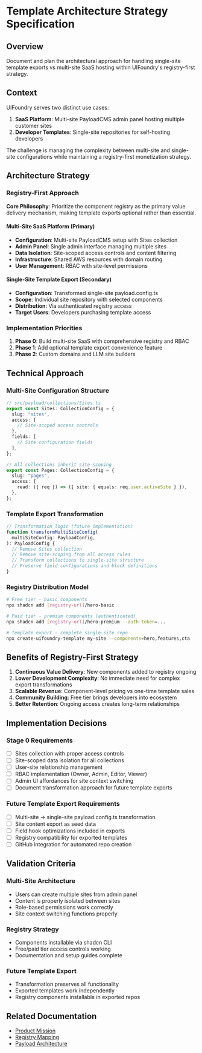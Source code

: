 # Template Architecture Strategy Specification

## Overview

Document and plan the architectural approach for handling single-site template exports vs multi-site SaaS hosting within UIFoundry's registry-first strategy.

## Context

UIFoundry serves two distinct use cases:

1. **SaaS Platform**: Multi-site PayloadCMS admin panel hosting multiple customer sites
2. **Developer Templates**: Single-site repositories for self-hosting developers

The challenge is managing the complexity between multi-site and single-site configurations while maintaining a registry-first monetization strategy.

## Architecture Strategy

### Registry-First Approach

**Core Philosophy**: Prioritize the component registry as the primary value delivery mechanism, making template exports optional rather than essential.

#### Multi-Site SaaS Platform (Primary)

- **Configuration**: Multi-site PayloadCMS setup with Sites collection
- **Admin Panel**: Single admin interface managing multiple sites
- **Data Isolation**: Site-scoped access controls and content filtering
- **Infrastructure**: Shared AWS resources with domain routing
- **User Management**: RBAC with site-level permissions

#### Single-Site Template Export (Secondary)

- **Configuration**: Transformed single-site payload.config.ts
- **Scope**: Individual site repository with selected components
- **Distribution**: Via authenticated registry access
- **Target Users**: Developers purchasing template access

### Implementation Priorities

1. **Phase 0**: Build multi-site SaaS with comprehensive registry and RBAC
2. **Phase 1**: Add optional template export convenience feature
3. **Phase 2**: Custom domains and LLM site builders

## Technical Approach

### Multi-Site Configuration Structure

```typescript
// src/payload/collections/Sites.ts
export const Sites: CollectionConfig = {
  slug: "sites",
  access: {
    // Site-scoped access controls
  },
  fields: [
    // Site configuration fields
  ],
};

// All collections inherit site-scoping
export const Pages: CollectionConfig = {
  slug: "pages",
  access: {
    read: ({ req }) => ({ site: { equals: req.user.activeSite } }),
  },
};
```

### Template Export Transformation

```typescript
// Transformation logic (future implementation)
function transformMultiSiteConfig(
  multiSiteConfig: PayloadConfig,
): PayloadConfig {
  // Remove Sites collection
  // Remove site-scoping from all access rules
  // Transform collections to single-site structure
  // Preserve field configurations and block definitions
}
```

### Registry Distribution Model

```bash
# Free tier - basic components
npx shadcn add [registry-url]/hero-basic

# Paid tier - premium components (authenticated)
npx shadcn add [registry-url]/hero-premium --auth-token=...

# Template export - complete single-site repo
npx create-uifoundry-template my-site --components=hero,features,cta
```

## Benefits of Registry-First Strategy

1. **Continuous Value Delivery**: New components added to registry ongoing
2. **Lower Development Complexity**: No immediate need for complex export transformations
3. **Scalable Revenue**: Component-level pricing vs one-time template sales
4. **Community Building**: Free tier brings developers into ecosystem
5. **Better Retention**: Ongoing access creates long-term relationships

## Implementation Decisions

### Stage 0 Requirements

- [ ] Sites collection with proper access controls
- [ ] Site-scoped data isolation for all collections
- [ ] User-site relationship management
- [ ] RBAC implementation (Owner, Admin, Editor, Viewer)
- [ ] Admin UI affordances for site context switching
- [ ] Document transformation approach for future template exports

### Future Template Export Requirements

- [ ] Multi-site → single-site payload.config.ts transformation
- [ ] Site content export as seed data
- [ ] Field hook optimizations included in exports
- [ ] Registry compatibility for exported templates
- [ ] GitHub integration for automated repo creation

## Validation Criteria

### Multi-Site Architecture

- Users can create multiple sites from admin panel
- Content is properly isolated between sites
- Role-based permissions work correctly
- Site context switching functions properly

### Registry Strategy

- Components installable via shadcn CLI
- Free/paid tier access controls working
- Documentation and setup guides complete

### Future Template Export

- Transformation preserves all functionality
- Exported templates work independently
- Registry components installable in exported repos

## Related Documentation

- [Product Mission](./../product/mission.md#business-model-strategy)
- [Registry Mapping](../standards/registry-mapping.md)
- [Payload Architecture](../standards/payload-architecture.md)
